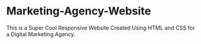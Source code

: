 # Marketing-Agency-Website
This is a Super Cool Responsive Website Created Using HTML and CSS for a Digital Marketing Agency.
